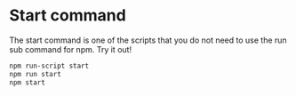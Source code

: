 # Start command

The start command is one of the scripts that you do not need to use the run sub command for npm. Try it out!

```bash
npm run-script start
npm run start
npm start
```
